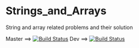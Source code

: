 # Strings_and_Arrays
String and array related problems and their solution

Master ==> [![Build Status](https://travis-ci.org/ChillBroYo/Strings_and_Arrays.svg?branch=master)](https://travis-ci.org/ChillBroYo/Strings_and_Arrays)
Dev ==> [![Build Status](https://travis-ci.org/ChillBroYo/Strings_and_Arrays.svg?branch=strings_and_arrays)](https://travis-ci.org/ChillBroYo/Strings_and_Arrays)